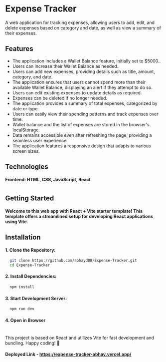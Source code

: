 
# Expense Tracker

A web application for tracking expenses, allowing users to add, edit, and delete expenses based on category and date, as well as view a summary of their expenses.

###

## Features

- The application includes a Wallet Balance feature, initially set to $5000..
- Users can increase their Wallet Balance as needed..
- Users can add new expenses, providing details such as title, amount, category, and date.
- The application ensures that users cannot spend more than their available Wallet Balance, displaying an alert if they attempt to do so.
- Users can edit existing expenses to update details as required.
- Expenses can be deleted if no longer needed.
- The application provides a summary of total expenses, categorized by date or type.
- Users can easily view their spending patterns and track expenses over time.
- Wallet balance and the list of expenses are stored in the browser's localStorage.
- Data remains accessible even after refreshing the page, providing a seamless user experience.
- The application features a responsive design that adapts to various screen sizes.

###

## Technologies

#### Frontend: HTML, CSS, JavaScript, React

#

## Getting Started

#### Welcome to this web app with React + Vite starter template! This template offers a streamlined setup for developing React applications using Vite.
## Installation

#### 1. Clone the Repository:

```bash
  git clone https://github.com/abhayd08/Expense-Tracker.git
  cd Expense-Tracker
```

#### 2. Install Dependencies:
```bash
  npm install
```

#### 3. Start Development Server:
```bash
  npm run dev
```

#### 4. Open in Browser
    
#

This project is based on React and utilizes Vite for fast development and bundling. Happy coding! 🚀

#### Deployed Link - https://expense-tracker-abhay.vercel.app/